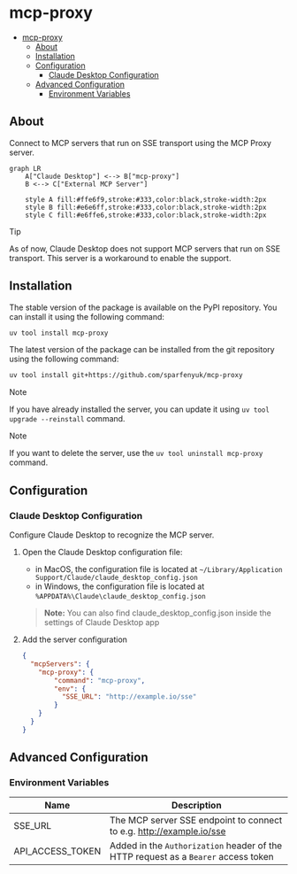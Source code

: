 # mcp-proxy

- [mcp-proxy](#mcp-proxy)
  - [About](#about)
  - [Installation](#installation)
  - [Configuration](#configuration)
    - [Claude Desktop Configuration](#claude-desktop-configuration)
  - [Advanced Configuration](#advanced-configuration)
    - [Environment Variables](#environment-variables)

## About

Connect to MCP servers that run on SSE transport using the MCP Proxy server.

```mermaid
graph LR
    A["Claude Desktop"] <--> B["mcp-proxy"]
    B <--> C["External MCP Server"]

    style A fill:#ffe6f9,stroke:#333,color:black,stroke-width:2px
    style B fill:#e6e6ff,stroke:#333,color:black,stroke-width:2px
    style C fill:#e6ffe6,stroke:#333,color:black,stroke-width:2px
```

> [!TIP]
> As of now, Claude Desktop does not support MCP servers that run on SSE transport. This server is a workaround to enable the support.

## Installation

The stable version of the package is available on the PyPI repository. You can install it using the following command:

```bash
uv tool install mcp-proxy
```

The latest version of the package can be installed from the git repository using the following command:

```bash
uv tool install git+https://github.com/sparfenyuk/mcp-proxy
```

> [!NOTE]
> If you have already installed the server, you can update it using `uv tool upgrade --reinstall` command.

> [!NOTE]
> If you want to delete the server, use the `uv tool uninstall mcp-proxy` command.

## Configuration

### Claude Desktop Configuration

Configure Claude Desktop to recognize the MCP server.

1. Open the Claude Desktop configuration file:
   - in MacOS, the configuration file is located at `~/Library/Application Support/Claude/claude_desktop_config.json`
   - in Windows, the configuration file is located at `%APPDATA%\Claude\claude_desktop_config.json`

   > __Note:__
   > You can also find claude_desktop_config.json inside the settings of Claude Desktop app

2. Add the server configuration

    ```json
    {
      "mcpServers": {
        "mcp-proxy": {
            "command": "mcp-proxy",
            "env": {
              "SSE_URL": "http://example.io/sse"
            }
        }
      }
    }

    ```

## Advanced Configuration

### Environment Variables

| Name             | Description                                                                        |
| ---------------- | ---------------------------------------------------------------------------------- |
| SSE_URL          | The MCP server SSE endpoint to connect to e.g. http://example.io/sse               |
| API_ACCESS_TOKEN | Added in the `Authorization` header of the HTTP request as a `Bearer` access token |
